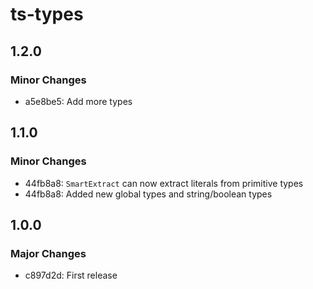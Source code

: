 # ts-types

## 1.2.0

### Minor Changes

- a5e8be5: Add more types

## 1.1.0

### Minor Changes

- 44fb8a8: `SmartExtract` can now extract literals from primitive types
- 44fb8a8: Added new global types and string/boolean types

## 1.0.0

### Major Changes

- c897d2d: First release
